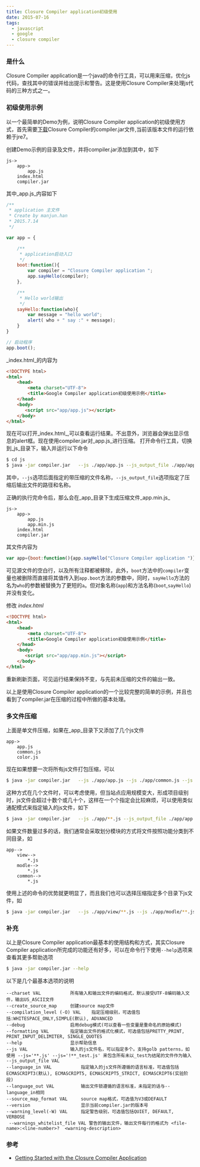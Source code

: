 ```yaml
---
title: Closure Compiler application初级使用
date: 2015-07-16
tags:
  - javascript
  - google
  - closure compiler
---
```



### 是什么

Closure Compiler application是一个java的命令行工具，可以用来压缩，优化js代码，查找其中的错误并给出提示和警告。这是使用Closure Compiler来处理js代码的三种方式之一。

### 初级使用示例

以一个最简单的Demo为例，说明Closure Compiler application的初级使用方式，首先需要[下载][1]Closure Compiler的compiler.jar文件,当前该版本文件的运行依赖于jre7。

创建Demo示例的目录及文件，并将compiler.jar添加到其中，如下

	js->
		app->
			app.js
		index.html
		compiler.jar

其中_app.js_内容如下
```js
/**
 * application 主文件
 * Create by manjun.han
 * 2015.7.14
 */

var app = {

    /**
     * application启动入口
     */
    boot:function(){
        var compiler = "Closure Compiler application ";
        app.sayHello(compiler);
    },

    /**
     * Hello world输出
     */
    sayHello:function(who){
        var message = "hello world";
        alert( who + " say :" + message);
    }
}

// 启动程序
app.boot();	 
```

_index.html_的内容为

```html
<!DOCTYPE html>
<html>
	<head>
		<meta charset="UTF-8">
	    <title>Google Compiler application初级使用示例</title>
	</head>
	<body>
	   <script src="app/app.js"></script>
	</body>
</html>
```
现在可以打开_index.html_,可以查看运行结果。不出意外，浏览器会弹出显示信息的alert框。现在使用compiler.jar对_app.js_进行压缩。
打开命令行工具，切换到_js_目录下，输入并运行以下命令
```sh
$ cd js
$ java -jar compiler.jar   --js ./app/app.js --js_output_file ./app/app.min.js
```
其中，`--js`选项后面指定的带压缩的文件名称，`--js_output_file`选项指定了压缩后输出文件的路径和名称。

正确的执行完命令后，那么会在_app_目录下生成压缩文件_app.min.js_

	js->
		app->
			app.js
			app.min.js
		index.html
		compiler.jar

其文件内容为

```js
var app={boot:function(){app.sayHello("Closure Compiler application ")},sayHello:function(a){alert(a+" say :hello world")}};app.boot();
```
可见源文件的空白行，以及所有注释都被移除，此外，`boot`方法中的`compiler`变量也被删除而直接将其值传入到`app.boot`方法的参数中，同时，`sayHello`方法的名为`who`的参数被替换为了更短的`a`。但对象名称(`app`)和方法名称(`boot`,`sayHello`)并没有变化。

修改 _index.html_
```html
<!DOCTYPE html>
<html>
	<head>
		<meta charset="UTF-8">
	    <title>Google Compiler application初级使用示例</title>
	</head>
	<body>
	   <script src="app/app.min.js"></script>
	</body>
</html>
```

重新刷新页面，可见运行结果保持不变，与先前未压缩的文件的输出一致。

以上是使用Closure Compiler application的一个比较完整的简单的示例，并且也看到了compiler.jar在压缩的过程中所做的基本处理。

### 多文件压缩

上面是单文件压缩，如果在_app_目录下又添加了几个js文件

	app->
		app.js
		common.js
		color.js

现在如果想要一次将所有js文件打包压缩，可以
```sh
$ java -jar compiler.jar   --js ./app/app.js --js ./app/common.js --js ./app/color.js --js_output_file ./app/app.min.js
```
这种方式在几个文件时，可以考虑使用，但当站点应用规模变大，形成项目级别时，js文件会超过十数个或几十个，这样在一个个指定会比较麻烦，可以使用类似通配模式来指定输入的js文件，如下
```sh
$ java -jar compiler.jar   --js ./app/**.js --js_output_file ./app/app.min.js
```
如果文件数量过多的话，我们通常会采取划分模块的方式将文件按照功能分类到不同目录，如

	app-->
		view-->
			*.js
		modle-->
			*.js
		common-->
			*.js
使用上述的命令的优势就更明显了，而且我们也可以选择压缩指定多个目录下js文件，如
```sh
$ java -jar compiler.jar   --js ./app/view/**.js --js ./app/modle/**.js --js_output_file ./app/app.min.js
```
### 补充

以上是Closure Compiler application最基本的使用结构和方式，其实Closure Compiler application所完成的功能还有好多，可以在命令行下使用`--help`选项来查看其更多帮助选项
```sh
$ java -jar compiler.jar --help
```
以下是几个最基本选项的说明


	--charset VAL			所有输入和输出文件的编码格式，默认接受UTF-8编码输入文件，输出US_ASCII文件
	--create_source_map		创建source map文件
	--compilation_level (-O) VAL 	指定压缩级别，可选值包括:WHITESPACE_ONLY,SIMPLE(默认), ADVANCED
	--debug					启用debug模式(可以查看一些变量是重命名的原始模式)
	--formatting VAL		指定输出文件的格式化模式，可选值包括PRETTY_PRINT, PRINT_INPUT_DELIMITER, SINGLE_QUOTES
	--help					显示帮助信息
	--js VAL				输入的js文件名，可以指定多个。支持golb patterns，如使用 --js='**.js' --js='!**_test.js' 来包含所有未以_test为结尾的文件作为输入
	--js_output_file VAL
	--language_in VAL			指定输入的js文件所遵循的语言标准，可选值包括 ECMASCRIPT3(默认), ECMASCRIPT5, ECMASCRIPT5_STRICT, ECMASCRIPT6(实验阶段)
	--language_out VAL			输出文件锁遵循的语言标准，未指定的话与--language_in相同
	--source_map_format VAL 	source map格式，可选值为V3或DEFAULT
    --version					显示当前compiler.jar的版本号
    --warning_level(-W) VAL		指定警告级别，可选值包括QUIET, DEFAULT, VERBOSE
     --warnings_whitelist_file VAL 警告的输出文件，输出文件每行的格式为 <file-name>:<line-number>?  <warning-description>



### 参考

+ [Getting Started with the Closure Compiler Application][2]



[1]: http://dl.google.com/closure-compiler/compiler-latest.zip
[2]: https://developers.google.com/closure/compiler/docs/gettingstarted_app
